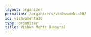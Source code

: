 ```yaml
---
layout: organizer
permalink: /organizers/vishwamehta30/
id: vishwamehta30
type: organizer
title: Vishwa Mehta（Hasura）
---
```


